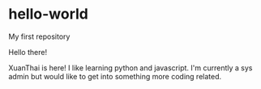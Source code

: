# hello-world
My first repository

Hello there!

XuanThai is here! I like learning python and javascript. I'm currently a sys admin but would like to get into something more coding related. 
